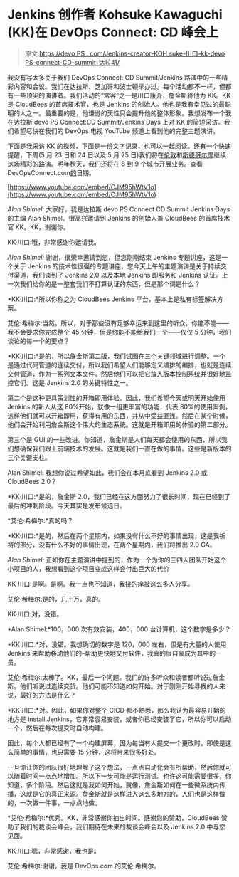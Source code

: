 # Jenkins 创作者 Kohsuke Kawaguchi (KK)在 DevOps Connect: CD 峰会上

> 原文:[https://devo PS . com/Jenkins-creator-KOH suke-川口-kk-devo PS-connect-CD-summit-达拉斯/](https://devops.com/jenkins-creator-kohsuke-kawaguchi-kk-devops-connect-cd-summit-dallas/)

我没有写太多关于我们 DevOps Connect: CD Summit/Jenkins 路演中的一些精彩内容和会议。我们在达拉斯、芝加哥和波士顿举办过。每个活动都不一样，但都有一些顶尖的演讲者。我们活动的“常客”之一是川口康介，詹金斯称他为 KK。KK 是 CloudBees 的首席技术官，也是 Jenkins 的创始人。他也是我有幸见过的最聪明的人之一。最重要的是，他谦逊的天性只会提升他的整体形象。我想发布一个我在达拉斯 devo PS Connect:CD Summit/Jenkins Days 上对 KK 的简短采访。我们希望尽快在我们的 DevOps 电视 YouTube 频道上看到他的完整主题演讲。

下面是我采访 KK 的视频，下面是一份文字记录，也可以一起阅读。还有一个快速提醒，下周(5 月 23 日和 24 日以及 5 月 25 日)我们将在[伦敦](http://www.devopsconnect.com/cd-summit-london-16/)和[斯德哥尔摩](http://www.devopsconnect.com/cd-summit-stockholm-16/)继续这场精彩的路演。明年秋天，我们还将在 8 到 9 个城市开展业务。查看 DevOpsConnect.com[的](http://www.devopsconnect.com)日期。

[https://www.youtube.com/embed/CJM95hWtV1o](https://www.youtube.com/embed/CJM95hWtV1o)

*Alan Shimel:* 大家好，我是达拉斯 devo PS Connect CD Summit Jenkins Days 的主编 Alan Shimel。很高兴邀请到 Jenkins 的创始人兼 CloudBees 的首席技术官 KK。KK，谢谢你。

KK·川口:哦，非常感谢你邀请我。

*Alan Shimel:* 谢谢，很荣幸邀请到您，但您刚刚结束 Jenkins 专题讲座，这是一个关于 Jenkins 的技术性很强的专题讲座，您今天上午的主题演讲是关于持续交付渠道，我们谈到了 Jenkins 2.0 以及本地 Jenkins 即服务和 Jenkins 认证。上一次我们给你的是一整套我们不打算认证的东西，但是那个词是什么？

*KK·川口:*所以你称之为 CloudBees Jenkins 平台，基本上是私有标签解决方案。

艾伦·希梅尔:当然。所以，对于那些没有足够幸运来到这里的听众，你能不能——我不会要求你完成整个 45 分钟，但是你能不能给我们一个——仅仅 5 分钟，我们谈论的每一个的要点？

*KK·川口:*是的，所以詹金斯第二版，我们试图在三个关键领域进行调整。一个是通过代码管道的连续交付，所以我们希望人们能够定义编排的编排，也就是连续交付管道，作为一系列文本文件。然后他们可以把它放入版本控制系统并很好地监控它们。这是 Jenkins 2.0 的关键特性之一。

第二个是这种更具策划性的开箱即用体验。因此，我们希望今天或明天开始使用 Jenkins 的新人从这 80%开始，就像一组更丰富的功能，代表 80%的使用案例，这样他们就可以开箱即用，获得有用的东西，并从中受益匪浅。然后在某个时候，他们会开始利用詹金斯这个伟大的生态系统。这就是开箱即用的体验的第二部分。

第三个是 GUI 的一些改进。你知道，詹金斯是人们每天都会使用的东西，所以我们想确保我们跟上前端技术的发展。这就是我们一直在做的事情。这些是新版本的三个关键支柱。

Alan Shimel: 我想你说过希望如此，我们会在本月底看到 Jenkins 2.0 或 CloudBees 2.0？

*KK·川口:*是的，詹金斯 2.0，我们已经在这方面努力了很长时间，现在已经到了最后的冲刺阶段。今天其实是发布候选日。

*艾伦·希梅尔:*真的吗？

*KK·川口:*是的，然后在两个星期内，如果没有什么不好的事情出现，这是我祈祷的部分，没有什么不好的事情出现，在两个星期内，我们将推出 2.0 GA。

*Alan Shimel:* 正如你在主题演讲中提到的，作为一个为你的三四人团队开始这个小项目的人，我想看到这个项目变成这样会付出巨大的代价

KK 川口:是啊。是啊。我一点也不知道，我挠的痒被这么多人分享。

艾伦·希梅尔:是的，几十万，真的。

KK·川口:对，没错。

*Alan Shimel:*100，000 次有效安装，400，000 台计算机，这个数字是多少？

*KK 川口:*对，没错。我想确切的数字是 120，000 左右，但是有大量的人使用 Jenkins 来帮助移动他们的–帮助更快地交付软件，我真的很自豪成为其中的一员。

艾伦·希梅尔:太棒了。KK，最后一个问题。我们的许多听众和读者都听说过詹金斯。他们听说过连续交货。他们可能不知道如何开始。对于刚刚开始寻找的人来说，最好的方法是什么？

*KK 川口:*对。因此，如果你对整个 CICD 都不熟悉，那么我认为最容易开始的地方是 install Jenkins，它非常容易安装，或者你已经安装了它，所以你可以启动一个，然后在每次提交时自动构建。

因此，每个人都已经有了一个构建屏幕，因为每当有人提交一个更改时，即使是这么简单的事情，也只需要 15 分钟，这将带来很多好处。

一旦你让你的团队很好地理解了这个想法，一点点自动化会有所帮助，然后你就可以随着时间一点点地增加。所以下一步可能是运行测试。也许这可能需要很多，你知道，多个阶段。然后这就是我如何开始，就像，詹金斯如何在一些微系统内传播，这就是它的真正来源。詹金斯就是这样进入这么多地方的，人们也是这样做的，一次做一件事，一点点地做。

*艾伦·希梅尔:*优秀。KK，非常感谢你抽出时间。感谢您的赞助，CloudBees 赞助了我们的裁谈会峰会，我们期待在未来的裁谈会峰会以及 Jenkins 2.0 中与您见面。

KK·川口:嗯，非常感谢，我也是。

艾伦·希梅尔:谢谢。我是 DevOps.com 的艾伦·希梅尔。